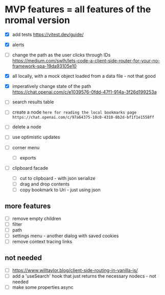 

# MVP features = all features of the nromal version

- [x] add tests https://vitest.dev/guide/

- [x] alerts
- [ ] change the path as the user clicks through IDs https://medium.com/swlh/lets-code-a-client-side-router-for-your-no-framework-spa-19da93105e10

- [x] all locally, with a mock object loaded from a data file - not that good
- [x] imperatively change state of the path https://chat.openai.com/c/e1039576-0fdd-47f1-914a-3f26d199253a
- [ ] search results table
- [ ] create a node
`
here for reading the local bookmarks page
https://chat.openai.com/c/97a64375-10c0-4310-8b2d-bf1f1e1558ff
`
- [ ] delete a node
- [ ] use optimistic updates
- [ ] corner menu 
  - [ ] exports

- [ ] clipboard facade
  - [ ] cut to clipboard - with json serialize
  - [ ] drag and drop contents
  - [ ] copy bookmark to Uri - just using json

## more features

- [ ] remove empty children
- [ ] filter
- [ ] path
- [ ] settings menu - another dialog with saved cookies
- [ ] remove context tracing links

## not needed
- [ ] https://www.willtaylor.blog/client-side-routing-in-vanilla-js/
- [ ] add a 'useSearch' hook that just returns the necessary nodecs - not needed
- [ ] make some properties async
